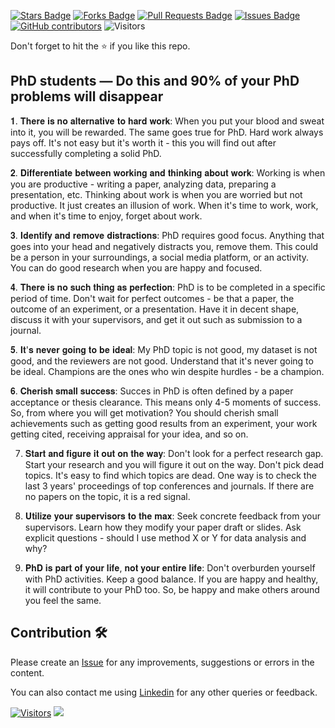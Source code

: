 <a href="https://github.com/drshahizan/research-material/stargazers"><img src="https://img.shields.io/github/stars/drshahizan/research-material" alt="Stars Badge"/></a>
<a href="https://github.com/drshahizan/research-material/network/members"><img src="https://img.shields.io/github/forks/drshahizan/research-material" alt="Forks Badge"/></a>
<a href="https://github.com/drshahizan/research-material/pulls"><img src="https://img.shields.io/github/issues-pr/drshahizan/research-material" alt="Pull Requests Badge"/></a>
<a href="https://github.com/drshahizan/research-material/issues"><img src="https://img.shields.io/github/issues/drshahizan/research-material" alt="Issues Badge"/></a>
<a href="https://github.com/drshahizan/research-material/graphs/contributors"><img alt="GitHub contributors" src="https://img.shields.io/github/contributors/drshahizan/research-material?color=2b9348"></a>
![Visitors](https://api.visitorbadge.io/api/visitors?path=https%3A%2F%2Fgithub.com%2Fdrshahizan%2Fresearch-material&labelColor=%23d9e3f0&countColor=%23697689&style=flat)

Don't forget to hit the :star: if you like this repo.

## PhD students — Do this and 90% of your PhD problems will disappear

𝟏. 𝐓𝐡𝐞𝐫𝐞 𝐢𝐬 𝐧𝐨 𝐚𝐥𝐭𝐞𝐫𝐧𝐚𝐭𝐢𝐯𝐞 𝐭𝐨 𝐡𝐚𝐫𝐝 𝐰𝐨𝐫𝐤: When you put your blood and sweat into it, you will be rewarded. The same goes true for PhD. Hard work always pays off. It's not easy but it's worth it - this you will find out after successfully completing a solid PhD.

𝟐. 𝐃𝐢𝐟𝐟𝐞𝐫𝐞𝐧𝐭𝐢𝐚𝐭𝐞 𝐛𝐞𝐭𝐰𝐞𝐞𝐧 𝐰𝐨𝐫𝐤𝐢𝐧𝐠 𝐚𝐧𝐝 𝐭𝐡𝐢𝐧𝐤𝐢𝐧𝐠 𝐚𝐛𝐨𝐮𝐭 𝐰𝐨𝐫𝐤: Working is when you are productive - writing a paper, analyzing data, preparing a presentation, etc. Thinking about work is when you are worried but not productive. It just creates an illusion of work. When it's time to work, work, and when it's time to enjoy, forget about work.

𝟑. 𝐈𝐝𝐞𝐧𝐭𝐢𝐟𝐲 𝐚𝐧𝐝 𝐫𝐞𝐦𝐨𝐯𝐞 𝐝𝐢𝐬𝐭𝐫𝐚𝐜𝐭𝐢𝐨𝐧𝐬: PhD requires good focus. Anything that goes into your head and negatively distracts you, remove them. This could be a person in your surroundings, a social media platform, or an activity. You can do good research when you are happy and focused.

𝟒. 𝐓𝐡𝐞𝐫𝐞 𝐢𝐬 𝐧𝐨 𝐬𝐮𝐜𝐡 𝐭𝐡𝐢𝐧𝐠 𝐚𝐬 𝐩𝐞𝐫𝐟𝐞𝐜𝐭𝐢𝐨𝐧: PhD is to be completed in a specific period of time. Don't wait for perfect outcomes - be that a paper, the outcome of an experiment, or a presentation. Have it in decent shape, discuss it with your supervisors, and get it out such as submission to a journal.

𝟓. 𝐈𝐭'𝐬 𝐧𝐞𝐯𝐞𝐫 𝐠𝐨𝐢𝐧𝐠 𝐭𝐨 𝐛𝐞 𝐢𝐝𝐞𝐚𝐥: My PhD topic is not good, my dataset is not good, and the reviewers are not good. Understand that it's never going to be ideal. Champions are the ones who win despite hurdles - be a champion.

𝟔. 𝐂𝐡𝐞𝐫𝐢𝐬𝐡 𝐬𝐦𝐚𝐥𝐥 𝐬𝐮𝐜𝐜𝐞𝐬𝐬: Succes in PhD is often defined by a paper acceptance or thesis clearance. This means only 4-5 moments of success. So, from where you will get motivation? You should cherish small achievements such as getting good results from an experiment, your work getting cited, receiving appraisal for your idea, and so on.

7. 𝐒𝐭𝐚𝐫𝐭 𝐚𝐧𝐝 𝐟𝐢𝐠𝐮𝐫𝐞 𝐢𝐭 𝐨𝐮𝐭 𝐨𝐧 𝐭𝐡𝐞 𝐰𝐚𝐲: Don't look for a perfect research gap. Start your research and you will figure it out on the way. Don't pick dead topics. It's easy to find which topics are dead. One way is to check the last 3 years' proceedings of top conferences and journals. If there are no papers on the topic, it is a red signal.

8. 𝐔𝐭𝐢𝐥𝐢𝐳𝐞 𝐲𝐨𝐮𝐫 𝐬𝐮𝐩𝐞𝐫𝐯𝐢𝐬𝐨𝐫𝐬 𝐭𝐨 𝐭𝐡𝐞 𝐦𝐚𝐱: Seek concrete feedback from your supervisors. Learn how they modify your paper draft or slides. Ask explicit questions - should I use method X or Y for data analysis and why?

9. 𝐏𝐡𝐃 𝐢𝐬 𝐩𝐚𝐫𝐭 𝐨𝐟 𝐲𝐨𝐮𝐫 𝐥𝐢𝐟𝐞, 𝐧𝐨𝐭 𝐲𝐨𝐮𝐫 𝐞𝐧𝐭𝐢𝐫𝐞 𝐥𝐢𝐟𝐞: Don't overburden yourself with PhD activities. Keep a good balance. If you are happy and healthy, it will contribute to your PhD too. So, be happy and make others around you feel the same.

## Contribution 🛠️
Please create an [Issue](https://github.com/drshahizan/research-material/issues) for any improvements, suggestions or errors in the content.

You can also contact me using [Linkedin](https://www.linkedin.com/in/drshahizan/) for any other queries or feedback.

[![Visitors](https://api.visitorbadge.io/api/visitors?path=https%3A%2F%2Fgithub.com%2Fdrshahizan&labelColor=%23697689&countColor=%23555555&style=plastic)](https://visitorbadge.io/status?path=https%3A%2F%2Fgithub.com%2Fdrshahizan)
![](https://hit.yhype.me/github/profile?user_id=81284918)

